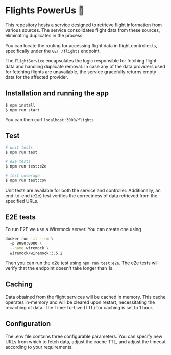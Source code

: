 # Flights PowerUs 🛫

This repository hosts a service designed to retrieve flight information from various sources. The service consolidates flight data from these sources, eliminating duplicates in the process.

You can locate the routing for accessing flight data in flight.controller.ts, specifically under the `GET /flights` endpoint.

The `FlightService` encapsulates the logic responsible for fetching flight data and handling duplicate removal. In case any of the data providers used for fetching flights are unavailable, the service gracefully returns empty data for the affected provider.

## Installation and running the app

```bash
$ npm install
$ npm run start
```
You can then curl `localhost:3000/flights`

## Test

```bash
# unit tests
$ npm run test

# e2e tests
$ npm run test:e2e

# test coverage
$ npm run test:cov
```
Unit tests are available for both the service and controller. Additionally, an end-to-end (e2e) test verifies the correctness of data retrieved from the specified URLs.

## E2E tests
To run E2E we use a Wiremock server. You can create one using 
```bash
docker run -it --rm \            
  -p 8080:8080 \
  --name wiremock \
  wiremock/wiremock:3.5.2
```
Then you can run the e2e test using `npm run test:e2e`. The e2e tests will verify that the endpoint doesn't take longer than 1s.

## Caching
Data obtained from the flight services will be cached in memory. This cache operates in-memory and will be cleared upon restart, necessitating the recaching of data. The Time-To-Live (TTL) for caching is set to 1 hour.

## Configuration
The .env file contains three configurable parameters. You can specify new URLs from which to fetch data, adjust the cache TTL, and adjust the timeout according to your requirements.

